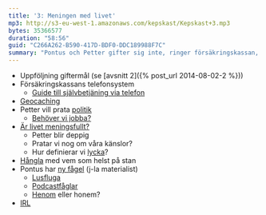 ```yaml
---
title: '3: Meningen med livet'
mp3: http://s3-eu-west-1.amazonaws.com/kepskast/Kepskast+3.mp3
bytes: 35366577
duration: "58:56"
guid: "C266A262-B590-417D-BDF0-DDC189988F7C"
summary: "Pontus och Petter gifter sig inte, ringer försäkringskassan, geocachar, pratar politik, jobbar inte, deppar, hånglar och tröstar sig med nya fåglar."
---
```


* Uppföljning giftermål (se [avsnitt 2]({% post_url 2014-08-02-2 %}))
* Försäkringskassans telefonsystem
    * [Guide till självbetjäning via telefon](http://www.forsakringskassan.se/wps/wcm/connect/0c3c8129-a35d-4eab-8d4e-4b9f2f4a4207/40330_guide_sjalvbetjaning_201209.pdf?MOD=AJPERES)
* [Geocaching](http://en.wikipedia.org/wiki/Geocaching)
* Petter vill prata [politik](http://en.wikipedia.org/wiki/Politics)
	* [Behöver vi jobba?](http://feministisktinitiativ.se/politik/en-ny-syn-pa-arbete/)
* [Är livet meningsfullt?](http://www.expressen.se/halsoliv/psykologi/ny-rapport-det-har-ar-meningen-med-livet/)
	* Petter blir deppig
	* Pratar vi nog om våra känslor? 
	* Hur definierar vi [lycka](http://en.wikipedia.org/wiki/Happiness)?
* [Hångla](http://sv.wikipedia.org/wiki/Hångel) med vem som helst på stan 
* Pontus har [ny fågel](/images/Tre-sucks.jpg) (j-la materialist)
    * [Lusfluga](http://en.wikipedia.org/wiki/Hippoboscidae)
    * [Podcastfåglar](/images/podcast-birds.jpg)
	* [Henom](http://sv.wikipedia.org/wiki/Henom) eller honem?
* [IRL](http://www.urbandictionary.com/define.php?term=IRL)
